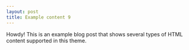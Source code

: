 ```yaml
---
layout: post
title: Example content 9
---
```



<div class="message">
  Howdy! This is an example blog post that shows several types of HTML content supported in this theme.
</div>